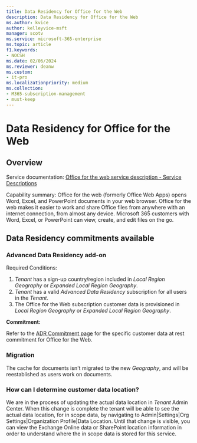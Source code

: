 ```yaml
---
title: Data Residency for Office for the Web
description: Data Residency for Office for the Web
ms.author: kvice
author: kelleyvice-msft
manager: scotv
ms.service: microsoft-365-enterprise
ms.topic: article
f1.keywords:
- NOCSH
ms.date: 02/06/2024
ms.reviewer: deanw
ms.custom:
- it-pro
ms.localizationpriority: medium
ms.collection:
- M365-subscription-management
- must-keep
---
```


# Data Residency for Office for the Web

## Overview

Service documentation: [Office for the web service description - Service Descriptions](/office365/servicedescriptions/office-online-service-description/office-online-service-description)

Capability summary: Office for the web (formerly Office Web Apps) opens Word, Excel, and PowerPoint documents in your web browser. Office for the web makes it easier to work and share Office files from anywhere with an internet connection, from almost any device. Microsoft 365 customers with Word, Excel, or PowerPoint can view, create, and edit files on the go.

## Data Residency commitments available

### Advanced Data Residency add-on

Required Conditions:

1. _Tenant_ has a sign-up country/region included in _Local Region Geography_ or _Expanded Local Region Geography_.
1. _Tenant_ has a valid _Advanced Data Residency_ subscription for all users in the _Tenant_.
1. The Office for the Web subscription customer data is provisioned in _Local Region Geography_ or _Expanded Local Region Geography_.

**Commitment:**

Refer to the [ADR Commitment page](m365-dr-commitments.md#office-for-the-web) for the specific customer data at rest commitment for Office for the Web.

### Migration

The cache for documents isn't migrated to the new _Geography_, and will be reestablished as users work on documents.

### How can I determine customer data location?

We are in the process of updating the actual data location in _Tenant_ Admin Center. When this change is complete the tenant will be able to see the actual data location, for in scope data, by navigating to Admin|Settings|Org Settings|Organization Profile|Data Location. Until that change is visible, you can view the Exchange Online data or SharePoint location information in order to understand where the in scope data is stored for this service.
